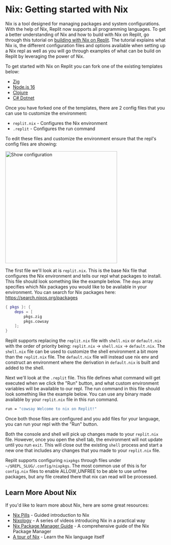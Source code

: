 # Nix: Getting started with Nix


Nix is a tool designed for managing packages and system configurations. With the help of Nix, Replit now supports all programming languages. To get a better understanding of Nix and how to build with Nix on Replit, go through this tutorial on [building with Nix on Replit](https://docs.replit.com/tutorials/30-build-with-nix).
The tutorial explains what Nix is, the different configuration files and options available when setting up a Nix repl as well as you will go through examples of what can be build on Replit by leveraging the power of Nix.

To get started with Nix on Replit you can fork one of the existing templates below:

* [Zig](https://replit.com/@ConnorBrewster/zig)
* [Node.js 16](https://replit.com/@ConnorBrewster/nodejs16)
* [Clojure](https://replit.com/@turbio/nixed-clojure)
* [C# Dotnet](https://replit.com/@turbio/dotnet)

Once you have forked one of the templates, there are 2 config files that you can use to customize the environment: 

* `replit.nix` - Configures the Nix environment
* `.replit` - Configures the run command


To edit these files and customize the environment ensure that the repl's config files are showing: 

<img src="/images/tutorials/30-build-with-nix/show-config.png"
    alt="Show configuration"
    style="width: 350px !important;"/>


The first file we'll look at is `replit.nix`. This is the base Nix file that configures the Nix environment and tells our repl what packages to install.
This file should look something like the example below. The `deps` array specifies which Nix packages you would like to be available in your environment. You can search for Nix packages here: https://search.nixos.org/packages

```nix
{ pkgs }: {
	deps = [
        pkgs.zig
		pkgs.cowsay
	];
}
```

Replit supports replacing the `replit.nix` file with `shell.nix` or `default.nix` with the order of priority being: `replit.nix` -> `shell.nix` -> `default.nix`.
The `shell.nix` file can be used to customize the shell environment a bit more than the `replit.nix` file. The `default.nix` file will instead use nix env and construct an environment where the derivation in `default.nix` is built and added to the shell.

Next we'll look at the `.replit` file. This file defines what command will get executed when we click the "Run" button, and what custom environment variables will be available to our repl.
The run command in this file should look something like the example below. You can use any binary made available by your `replit.nix` file in this run command.

```bash
run = "cowsay Welcome to nix on Replit!"
```

Once both those files are configured and you add files for your language, you can run your repl with the "Run" button.

Both the console and shell will pick up changes made to your `replit.nix` file. However, once you open the shell tab, the environment will not update until you run `exit`. This will close out the existing `shell` process and start a new one that includes any changes that you made to your `replit.nix` file.

Replit supports configuring `nixpkgs` through files under `~/$REPL_SLUG/.config/nixpkgs`. The most common use of this is for `config.nix` files to enable ALLOW_UNFREE to be able to use unfree packages, but any file created there that nix can read will be processed.

## Learn More About Nix

If you'd like to learn more about Nix, here are some great resources:

* [Nix Pills](https://nixos.org/guides/nix-pills/) - Guided introduction to Nix
* [Nixology](https://www.youtube.com/playlist?list=PLRGI9KQ3_HP_OFRG6R-p4iFgMSK1t5BHs) - A series of videos introducing Nix in a practical way
* [Nix Package Manager Guide](https://nixos.org/manual/nix/stable/) - A comprehensive guide of the Nix Package Manager
* [A tour of Nix](https://nixcloud.io/tour) - Learn the Nix language itself
